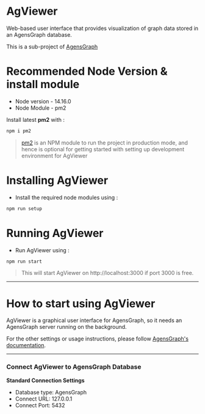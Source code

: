 # AgViewer
 
Web-based user interface that provides visualization of graph data stored in an AgensGraph database. 

This is a sub-project of [AgensGraph](https://github.com/skaiworldwide-oss/agensgraph)

# Recommended Node Version & install module

- Node version - 14.16.0
- Node Module - pm2 

Install latest **pm2** with :

```bash
npm i pm2
```

> [pm2](https://www.npmjs.com/package/pm2) is an NPM module to run the project in production mode, and hence is optional for getting started with setting up development environment for AgViewer 

# Installing AgViewer

- Install the required node modules using  :  

```bash
npm run setup
```

# Running AgViewer

- Run AgViewer using : 

```bash
npm run start
```

>This will start AgViewer on http://localhost:3000 if port 3000 is free.

---

# How to start using AgViewer

AgViewer is a graphical user interface for AgensGraph, so it needs an AgensGraph server running on the background. 

For the other settings or usage instructions, please follow [AgensGraph's documentation](https://www.skaiworldwide.com/en-US/resources?filterKey=manual).
	
---

### Connect AgViewer to AgensGraph Database

**Standard Connection Settings**

- Database type: AgensGraph
- Connect URL:  127.0.0.1
- Connect Port: 5432

